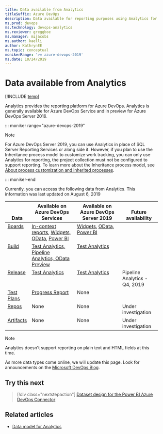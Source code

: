 ```yaml
---
title: Data available from Analytics
titleSuffix: Azure DevOps
description: Data available for reporting purposes using Analytics for Azure DevOps 
ms.prod: devops
ms.technology: devops-analytics
ms.reviewer: greggboe   
ms.manager: mijacobs
ms.author: kaelli
author: KathrynEE
ms.topic: conceptual
monikerRange: '>= azure-devops-2019'
ms.date: 10/24/2019
---
```


# Data available from Analytics

[!INCLUDE [temp](../_shared/version-azure-devops.md)]

Analytics provides the reporting platform for Azure DevOps. Analytics is generally available for Azure DevOps Service and in preview for Azure DevOps Server 2019. 


::: moniker range="azure-devops-2019"

> [!NOTE]   
> For Azure DevOps Server 2019, you can use Analytics in place of SQL Server Reporting Services or along side it. However, if you plan to use the Inheritance process model to customize work tracking, you can only use Analytics for reporting, the project collection must not be configured to support reporting. To learn more about the Inheritance process model, see [About process customization and inherited processes](/azure/devops/organizations/settings/work/inheritance-process-model). 

::: moniker-end

Currently, you can access the following data from Analytics. This information was last updated on August 6, 2019 

<table>
<tr valign="bottom">
<th width="15%">Data</th>
<th width="30%">Available on Azure DevOps Services</th>
<th width="30%">Available on Azure DevOps Server 2019</th>
<th width="25%">Future availability</th>
</tr>
<tbody valign="top">
<tr>
<td><a href="https://azure.microsoft.com/services/devops/boards/">Boards</a></td>
<td><a href="../dashboards/overview.md#in-context-reports-work-tracking">In-context reports</a>, <a href="../dashboards/analytics-widgets.md">Widgets</a>, <a href="../extend-analytics/quick-ref.md" >OData</a>, <a href="overview.md" >Power BI</a></td>
<td><a href="../dashboards/analytics-widgets.md" data-raw-source="[Widgets](../dashboards/analytics-widgets.md)">Widgets</a>, <a href="../extend-analytics/quick-ref.md" >OData</a>, <a href="overview.md" >Power BI</a></td>
<td></td>
</tr>
<tr>
<td><a href="../../pipelines/index.yml">Build</a></td>
<td><a href="../../pipelines/test/test-analytics.md" >Test Analytics, <a href="../../pipelines/reports/pipelinereport.md">Pipeline Analytics, <a href="https://docs.microsoft.com/azure/devops/report/extend-analytics/quick-ref">OData Preview</a></a></td>
<td><a href="../../pipelines/test/test-analytics.md">Test Analytics</td>
<td></td>
</tr>
<tr>
<td><a href="https://azure.microsoft.com/services/devops/pipelines/" data-raw-source="[Pipelines](https://azure.microsoft.com/services/devops/pipelines/)">Release</a></td>
<td><a href="../../pipelines/test/test-analytics.md">Test Analytics</td>
<td><a href="../../pipelines/test/test-analytics.md">Test Analytics</td>
<td>Pipeline Analytics - Q4, 2019</td>
</tr>
<tr>
<td><a href="https://azure.microsoft.com/services/devops/test-plans/">Test Plans</a></td>
<td><a href="../../test/track-test-status.md">Progress Report</a></td>
<td>None</td>
<td></td>
</tr>
<tr>
<td><a href="https://azure.microsoft.com/services/devops/repos/">Repos</a></td>
<td>None</td>
<td>None</td>
<td>Under investigation</td>
</tr>
<tr>
<td><a href="https://azure.microsoft.com/services/devops/artifacts/">Artifacts</a></td>
<td>None</td>
<td>None</td>
<td>Under investigation</td>
</tr>
</tbody>
</table>

> [!NOTE]   
> Analytics doesn't support reporting on plain text and HTML fields at this time. 

As more data types come online, we will update this page. Look for announcements on the [Microsoft DevOps Blog](https://devblogs.microsoft.com/devops/tag/reporting/).


## Try this next

> [!div class="nextstepaction"]
> [Dataset design for the Power BI Azure DevOps Connector](data-connector-dataset.md)

## Related articles

- [Data model for Analytics](../extend-analytics/data-model-analytics-service.md)
